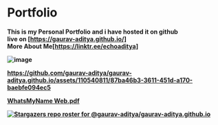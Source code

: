 # Portfolio
<b>This is my Personal Portfolio and i have hosted it on github<b> <br>
live on [https://gaurav-aditya.github.io/] <br>
<b>More About Me</b>[https://linktr.ee/echoaditya]

![image](https://user-images.githubusercontent.com/110540811/225407338-faeca22d-0ac5-44a9-a17c-89de2fc4061d.png)


https://github.com/gaurav-aditya/gaurav-aditya.github.io/assets/110540811/87ba46b3-3611-451d-a170-baebfe094ec5

[WhatsMyName Web.pdf](https://github.com/gaurav-aditya/gaurav-aditya.github.io/files/14151878/WhatsMyName.Web.pdf)


[![Stargazers repo roster for @gaurav-aditya/gaurav-aditya.github.io](https://reporoster.com/stars/gaurav-aditya/gaurav-aditya.github.io)](https://github.com/gaurav-aditya/gaurav-aditya.github.io/stargazers)
